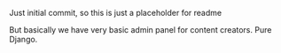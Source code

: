 Just initial commit, so this is just a placeholder for readme

But basically we have very basic admin panel for content creators. Pure Django.  